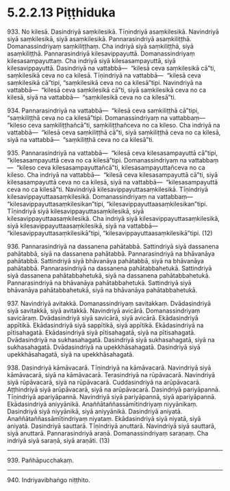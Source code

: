 

# 5.2.2.13 Piṭṭhiduka





933\. No kilesā. Dasindriyā saṃkilesikā. Tīṇindriyā asaṃkilesikā. Navindriyā siyā saṃkilesikā, siyā asaṃkilesikā. Pannarasindriyā asaṃkiliṭṭhā. Domanassindriyaṃ saṃkiliṭṭhaṃ. Cha indriyā siyā saṃkiliṭṭhā, siyā asaṃkiliṭṭhā. Pannarasindriyā kilesavippayuttā. Domanassindriyaṃ kilesasampayuttaṃ. Cha indriyā siyā kilesasampayuttā, siyā kilesavippayuttā. Dasindriyā na vattabbā—  “kilesā ceva saṃkilesikā cā”ti, saṃkilesikā ceva no ca kilesā. Tīṇindriyā na vattabbā—  “kilesā ceva saṃkilesikā cā”tipi, “saṃkilesikā ceva no ca kilesā”tipi. Navindriyā na vattabbā—  “kilesā ceva saṃkilesikā cā”ti, siyā saṃkilesikā ceva no ca kilesā, siyā na vattabbā—  “saṃkilesikā ceva no ca kilesā”ti.

934\. Pannarasindriyā na vattabbā—  “kilesā ceva saṃkiliṭṭhā cā”tipi, “saṃkiliṭṭhā ceva no ca kilesā”tipi. Domanassindriyaṃ na vattabbaṃ—  “kileso ceva saṃkiliṭṭhañcā”ti, saṃkiliṭṭhañceva no ca kileso. Cha indriyā na vattabbā—  “kilesā ceva saṃkiliṭṭhā cā”ti, siyā saṃkiliṭṭhā ceva no ca kilesā, siyā na vattabbā—  “saṃkiliṭṭhā ceva no ca kilesā”ti.

935\. Pannarasindriyā na vattabbā—  “kilesā ceva kilesasampayuttā cā”tipi, “kilesasampayuttā ceva no ca kilesā”tipi. Domanassindriyaṃ na vattabbaṃ—  “kileso ceva kilesasampayuttañcā”ti, kilesasampayuttañceva no ca kileso. Cha indriyā na vattabbā—  “kilesā ceva kilesasampayuttā cā”ti, siyā kilesasampayuttā ceva no ca kilesā, siyā na vattabbā—  “kilesasampayuttā ceva no ca kilesā”ti. Navindriyā kilesavippayuttasaṃkilesikā. Tīṇindriyā kilesavippayuttaasaṃkilesikā. Domanassindriyaṃ na vattabbaṃ—  “kilesavippayuttasaṃkilesikan”tipi, “kilesavippayuttaasaṃkilesikan”tipi. Tīṇindriyā siyā kilesavippayuttasaṃkilesikā, siyā kilesavippayuttaasaṃkilesikā. Cha indriyā siyā kilesavippayuttasaṃkilesikā, siyā kilesavippayuttaasaṃkilesikā, siyā na vattabbā—  “kilesavippayuttasaṃkilesikā”tipi, “kilesavippayuttaasaṃkilesikā”tipi. (12)

936\. Pannarasindriyā na dassanena pahātabbā. Sattindriyā siyā dassanena pahātabbā, siyā na dassanena pahātabbā. Pannarasindriyā na bhāvanāya pahātabbā. Sattindriyā siyā bhāvanāya pahātabbā, siyā na bhāvanāya pahātabbā. Pannarasindriyā na dassanena pahātabbahetukā. Sattindriyā siyā dassanena pahātabbahetukā, siyā na dassanena pahātabbahetukā. Pannarasindriyā na bhāvanāya pahātabbahetukā. Sattindriyā siyā bhāvanāya pahātabbahetukā, siyā na bhāvanāya pahātabbahetukā.

937\. Navindriyā avitakkā. Domanassindriyaṃ savitakkaṃ. Dvādasindriyā siyā savitakkā, siyā avitakkā. Navindriyā avicārā. Domanassindriyaṃ savicāraṃ. Dvādasindriyā siyā savicārā, siyā avicārā. Ekādasindriyā appītikā. Ekādasindriyā siyā sappītikā, siyā appītikā. Ekādasindriyā na pītisahagatā. Ekādasindriyā siyā pītisahagatā, siyā na pītisahagatā. Dvādasindriyā na sukhasahagatā. Dasindriyā siyā sukhasahagatā, siyā na sukhasahagatā. Dvādasindriyā na upekkhāsahagatā. Dasindriyā siyā upekkhāsahagatā, siyā na upekkhāsahagatā.

938\. Dasindriyā kāmāvacarā. Tīṇindriyā na kāmāvacarā. Navindriyā siyā kāmāvacarā, siyā na kāmāvacarā. Terasindriyā na rūpāvacarā. Navindriyā siyā rūpāvacarā, siyā na rūpāvacarā. Cuddasindriyā na arūpāvacarā. Aṭṭhindriyā siyā arūpāvacarā, siyā na arūpāvacarā. Dasindriyā pariyāpannā. Tīṇindriyā apariyāpannā. Navindriyā siyā pariyāpannā, siyā apariyāpannā. Ekādasindriyā aniyyānikā. Anaññātaññassāmītindriyaṃ niyyānikaṃ. Dasindriyā siyā niyyānikā, siyā aniyyānikā. Dasindriyā aniyatā. Anaññātaññassāmītindriyaṃ niyataṃ. Ekādasindriyā siyā niyatā, siyā aniyatā. Dasindriyā sauttarā. Tīṇindriyā anuttarā. Navindriyā siyā sauttarā, siyā anuttarā. Pannarasindriyā araṇā. Domanassindriyaṃ saraṇaṃ. Cha indriyā siyā saraṇā, siyā araṇāti. (13)

---

939\. Pañhāpucchakaṃ.



---

940\. Indriyavibhaṅgo niṭṭhito.






